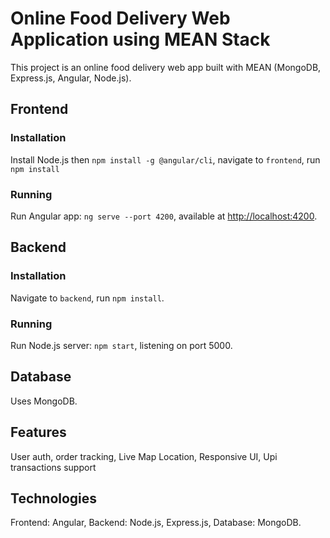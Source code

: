 # Online Food Delivery Web Application using MEAN Stack

This project is an online food delivery web app built with MEAN (MongoDB, Express.js, Angular, Node.js).

## Frontend

### Installation
Install Node.js then `npm install -g @angular/cli`, navigate to `frontend`, run `npm install`

### Running
Run Angular app: `ng serve --port 4200`, available at [http://localhost:4200](http://localhost:4200).

## Backend

### Installation
Navigate to `backend`, run `npm install`.

### Running
Run Node.js server: `npm start`, listening on port 5000.

## Database
Uses MongoDB.

## Features
User auth, order tracking, Live Map Location, Responsive UI, Upi transactions support 

## Technologies
Frontend: Angular, Backend: Node.js, Express.js, Database: MongoDB.

